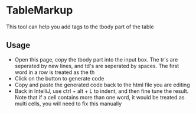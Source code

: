 # TableMarkup
This tool can help you add tags to the tbody part of the table
## Usage
- Open this page, copy the tbody part into the input box. The tr's are seperated by new lines, and td's are seperated by spaces. The first word in a row is treated as the th
- Click on the button to generate code
- Copy and paste the generated code back to the html file you are editing
- Back in IntelliJ, use ctrl + alt + L to indent, and then fine tune the result. Note that if a cell contains more than one word, it would be treated as multi cells, you will need to fix this manually
